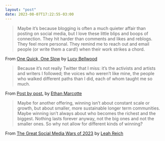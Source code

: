 ```yaml
---
layout: "post"
date: 2023-08-07T17:22:55-03:00
---
```


> Maybe it’s because blogging is often a much quieter affair than posting on social media, but I love these little blips and boops of connection. They hit harder than comments and likes and reblogs. They feel more personal. They remind me to reach out and email people (or write them a card!) when their work strikes a chord.

From [One Quick, One Slow](https://lucybellwood.com/one-quick-one-slow/) by [Lucy Bellwood](https://lucybellwood.com/)

> Because it’s not really Twitter that I miss: it’s the activists and artists and writers I followed; the voices who weren’t like mine, the people who walked different paths than I did, each of whom taught me so much. 

From [Post by post.](https://ethanmarcotte.com/wrote/post-by-post/) by [Ethan Marcotte](https://ethanmarcotte.com/)

> Maybe for another offering, winning isn’t about constant scale or growth, but about smaller, more sustainable longer term communities. Maybe winning isn’t always about who becomes the richest and the biggest. Nothing lasts forever anyway, not the big ones and not the smaller ones. So why not allow for different kinds of winning?

From [The Great Social Media Wars of 2023](https://leahreich.substack.com/p/the-great-social-media-wars-of-2023) by [Leah Reich](https://leahreich.substack.com/)
